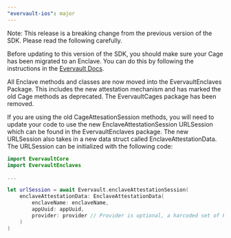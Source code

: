 ```yaml
---
"evervault-ios": major
---
```


Note: This release is a breaking change from the previous version of the SDK. Please read the following carefully.

Before updating to this version of the SDK, you should make sure your Cage has been migrated to an Enclave. You can do this by following the instructions in the [Evervault Docs](https://docs.evervault.com/guides/cages-to-enclaves-migration).

All Enclave methods and classes are now moved into the EvervaultEnclaves Package. This includes the new attestation mechanism and has marked the old Cage methods as deprecated. The EvervaultCages package has been removed.

If you are using the old CageAttesationSession methods, you will need to update your code to use the new EnclaveAttestationSession URLSession which can be found in the EvervaultEnclaves package. The new URLSession also takes in a new data struct called EnclaveAttestationData. The URLSession can be initialized with the following code:

```swift
import EvervaultCore
import EvervaultEnclaves

...

let urlSession = await Evervault.enclaveAttestationSession(
    enclaveAttestationData: EnclaveAttestationData(
        enclaveName: enclaveName,
        appUuid: appUuid,
        provider: provider // Provider is optional, a harcoded set of PCRs can be used if not provided
    )
)
```
